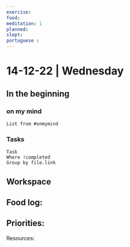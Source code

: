 ```yaml
---
exercise: 
food:
meditation: 1 
planned:
slept:
portuguese :
---
```


# 14-12-22 | Wednesday

## In the beginning

### on my mind
```dataview
List from #onmymind
```
### Tasks
```dataview
Task
Where !completed
Group by file.link
```


## Workspace


Food log:
- 

Priorities:
- 

Resources: